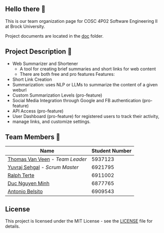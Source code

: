 ## Hello there 👋
This is our team organization page for COSC 4P02 Software Engineering II at Brock University. 

Project documents are located in the [doc](doc) folder.


## Project Description 📝
- Web Summarizer and Shortener
  - A tool for creating brief summaries and short links for web content
  - There are both free and pro features
Features:
- Short Link Creation
- Summarization: uses NLP or LLMs to summarize the content of a given weburl
- Custom Summarization Levels (pro-feature)
- Social Media Integration through Google and FB authentication (pro-feature)
- API Access (pro-feature)
- User Dashboard (pro-feature) for registered users to track their activity,
- manage links, and customize settings.


## Team Members 👥
| Name | Student Number|
|------|---------------|
| [Thomas Van Veen](https://github.com/tv15jl) - *Team Leader* | 5937123 |
| [Yuvraj Sehgal](https://github.com/17YuvrajSehgal) - *Scrum Master*| 6921795 |
| [Ralph Terte](https://github.com/Jaserii)| 6911002 |
| [Duc Nguyen Minh](https://github.com/ducoday12345)| 6877765 |
| [Antonio Belsito](https://github.com/AntonioBelsito1)| 6909543 |


## License
This project is licensed under the MIT License - see the [LICENSE](LICENSE.md) file for details.
